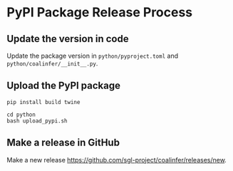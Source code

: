 # PyPI Package Release Process

## Update the version in code
Update the package version in `python/pyproject.toml` and `python/coalinfer/__init__.py`.

## Upload the PyPI package

```
pip install build twine
```

```
cd python
bash upload_pypi.sh
```

## Make a release in GitHub
Make a new release https://github.com/sgl-project/coalinfer/releases/new.
